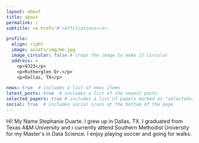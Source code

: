 ```yaml
---
layout: about
title: about
permalink: /
subtitle: <a href='#'>Affiliations</a>.

profile:
  align: right
  image: assets/img/me.jpg
  image_circular: false # crops the image to make it circular
  address: >
    <p>9323</p>
    <p>Rutherglen Dr.</p>
    <p>Dallas, TX</p>

news: true  # includes a list of news items
latest_posts: true  # includes a list of the newest posts
selected_papers: true # includes a list of papers marked as "selected={true}"
social: true  # includes social icons at the bottom of the page
---
```


Hi! My Name Stephanie Duarte. I grew up in Dallas, TX. I graduated from Texas A&M University and i currently attend Southern Methodist University for my Master's in Data Science. I enjoy playing soccer and going for walks.


